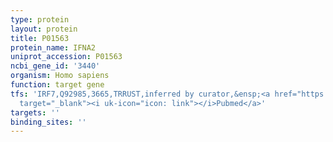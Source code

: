 ```yaml
---
type: protein
layout: protein
title: P01563
protein_name: IFNA2
uniprot_accession: P01563
ncbi_gene_id: '3440'
organism: Homo sapiens
function: target gene
tfs: 'IRF7,Q92985,3665,TRRUST,inferred by curator,&ensp;<a href="https://www.ncbi.nlm.nih.gov/pubmed/?term=17236232%5Buid%5D"
  target="_blank"><i uk-icon="icon: link"></i>Pubmed</a>'
targets: ''
binding_sites: ''
---
```

